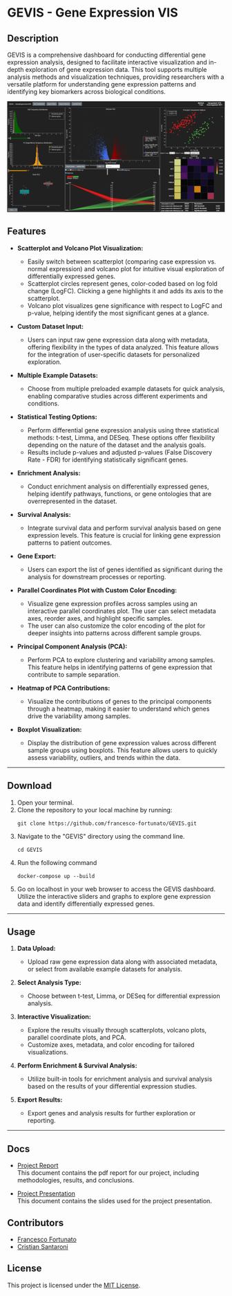 # GEVIS - Gene Expression VIS

## Description

GEVIS is a comprehensive dashboard for conducting differential gene expression analysis, designed to facilitate interactive visualization and in-depth exploration of gene expression data. This tool supports multiple analysis methods and visualization techniques, providing researchers with a versatile platform for understanding gene expression patterns and identifying key biomarkers across biological conditions.

<img src="pictures/GEVIS Dashboard.png" alt="Dashboard Image" style="max-width: 100%; height: auto;">

## Features

- **Scatterplot and Volcano Plot Visualization:** 
  - Easily switch between scatterplot (comparing case expression vs. normal expression) and volcano plot for intuitive visual exploration of differentially expressed genes.
  - Scatterplot circles represent genes, color-coded based on log fold change (LogFC). Clicking a gene highlights it and adds its axis to the scatterplot.
  - Volcano plot visualizes gene significance with respect to LogFC and p-value, helping identify the most significant genes at a glance.

- **Custom Dataset Input:** 
  - Users can input raw gene expression data along with metadata, offering flexibility in the types of data analyzed. This feature allows for the integration of user-specific datasets for personalized exploration.

- **Multiple Example Datasets:** 
  - Choose from multiple preloaded example datasets for quick analysis, enabling comparative studies across different experiments and conditions.

- **Statistical Testing Options:** 
  - Perform differential gene expression analysis using three statistical methods: t-test, Limma, and DESeq. These options offer flexibility depending on the nature of the dataset and the analysis goals.
  - Results include p-values and adjusted p-values (False Discovery Rate - FDR) for identifying statistically significant genes.

- **Enrichment Analysis:** 
  - Conduct enrichment analysis on differentially expressed genes, helping identify pathways, functions, or gene ontologies that are overrepresented in the dataset.
  
- **Survival Analysis:** 
  - Integrate survival data and perform survival analysis based on gene expression levels. This feature is crucial for linking gene expression patterns to patient outcomes.

- **Gene Export:** 
  - Users can export the list of genes identified as significant during the analysis for downstream processes or reporting.

- **Parallel Coordinates Plot with Custom Color Encoding:** 
  - Visualize gene expression profiles across samples using an interactive parallel coordinates plot. The user can select metadata axes, reorder axes, and highlight specific samples.
  - The user can also customize the color encoding of the plot for deeper insights into patterns across different sample groups.

- **Principal Component Analysis (PCA):** 
  - Perform PCA to explore clustering and variability among samples. This feature helps in identifying patterns of gene expression that contribute to sample separation.

- **Heatmap of PCA Contributions:** 
  - Visualize the contributions of genes to the principal components through a heatmap, making it easier to understand which genes drive the variability among samples.

- **Boxplot Visualization:** 
  - Display the distribution of gene expression values across different sample groups using boxplots. This feature allows users to quickly assess variability, outliers, and trends within the data.

---

## Download

1. Open your terminal.
2. Clone the repository to your local machine by running:
    ```
    git clone https://github.com/francesco-fortunato/GEVIS.git
    ```
3. Navigate to the "GEVIS" directory using the command line.
    ```
    cd GEVIS
    ```
4.  Run the following command
    ```
    docker-compose up --build
    ```
5. Go on localhost in your web browser to access the GEVIS dashboard. Utilize the interactive sliders and graphs to explore gene expression data and identify differentially expressed genes.

---

## Usage

1. **Data Upload:**
   - Upload raw gene expression data along with associated metadata, or select from available example datasets for analysis.
   
2. **Select Analysis Type:**
   - Choose between t-test, Limma, or DESeq for differential expression analysis.

3. **Interactive Visualization:**
   - Explore the results visually through scatterplots, volcano plots, parallel coordinate plots, and PCA. 
   - Customize axes, metadata, and color encoding for tailored visualizations.
   
4. **Perform Enrichment & Survival Analysis:**
   - Utilize built-in tools for enrichment analysis and survival analysis based on the results of your differential expression studies.
   
5. **Export Results:**
   - Export genes and analysis results for further exploration or reporting.

---

## Docs

- [Project Report](docs/pdf/GEVIS.pdf)  
  This document contains the pdf report for our project, including methodologies, results, and conclusions.

- [Project Presentation](https://docs.google.com/presentation/d/1ZU2Z-0I1FXjg4zcnIxp9G5TC15fB4vIK7RZeQ4DTJkc/edit?usp=sharing)  
  This document contains the slides used for the project presentation.

## Contributors

- [Francesco Fortunato](https://github.com/francesco-fortunato)
- [Cristian Santaroni](https://github.com/Cristian-Santaroni)

## License

This project is licensed under the [MIT License](LICENSE).

